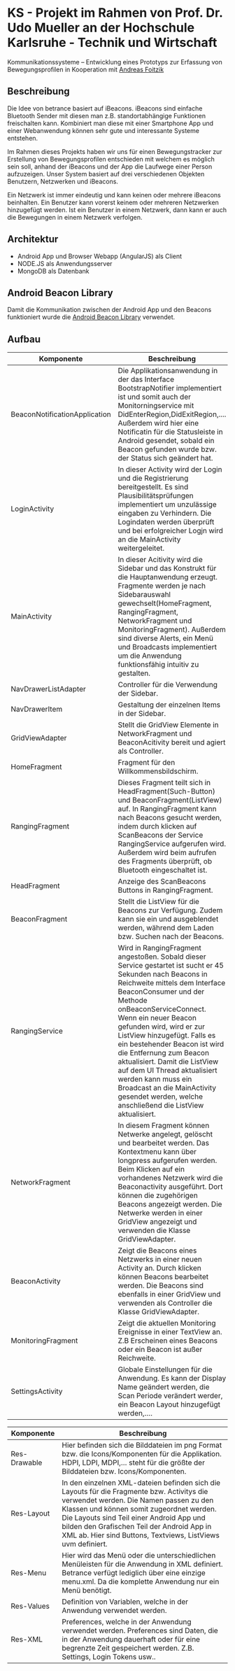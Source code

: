  # KS - Projekt im Rahmen von Prof. Dr. Udo Mueller an der Hochschule Karlsruhe - Technik und Wirtschaft
 
Kommunikationssysteme – Entwicklung eines Prototyps zur Erfassung von Bewegungsprofilen in Kooperation mit [Andreas Foitzik](https://github.com/andreasfoitzik/KS)

## Beschreibung
Die Idee von betrance basiert auf iBeacons. iBeacons sind einfache Bluetooth Sender mit diesen man z.B. standortabhängige Funktionen freischalten kann. Kombiniert man diese mit einer Smartphone App und einer Webanwendung können sehr gute und interessante Systeme entstehen. 

Im Rahmen dieses Projekts haben wir uns für einen Bewegungstracker zur Erstellung von Bewegungsprofilen entschieden mit welchem es möglich sein soll, anhand der iBeacons und der App die Laufwege einer Person aufzuzeigen. Unser System basiert auf drei verschiedenen Objekten Benutzern, Netzwerken und iBeacons.

Ein Netzwerk ist immer eindeutig und kann keinen oder mehrere iBeacons beinhalten. Ein Benutzer kann vorerst keinem oder mehreren Netzwerken hinzugefügt werden. Ist ein Benutzer in einem Netzwerk, dann kann er auch die Bewegungen in einem Netzwerk verfolgen.  

## Architektur

* Android App und Browser Webapp (AngularJS) als Client
* NODE.JS als Anwendungsserver
* MongoDB als Datenbank

## Android Beacon Library

Damit die Kommunikation zwischen der Android App und den Beacons funktioniert wurde die [Android Beacon Library](https://altbeacon.github.io/android-beacon-library/index.html) verwendet.

## Aufbau


Komponente |      Beschreibung     
-------------- | ------------ 
BeaconNotificationApplication      |     Die Applikationsanwendung in der das Interface BootstrapNotifier implementiert ist und somit auch der Monitorningservice mit DidEnterRegion,DidExitRegion,.... Außerdem wird hier eine Notificatin für die Statusleiste in Android gesendet, sobald ein Beacon gefunden wurde bzw. der Status sich geändert hat.     
LoginActivity      |     In dieser Activity wird der Login und die Registrierung bereitgestellt. Es sind Plausibilitätsprüfungen implementiert um unzulässige eingaben zu Verhindern. Die Logindaten werden überprüft und bei erfolgreicher Logjn wird an die MainActivity weitergeleitet.
MainActivity      |     In dieser Acitivity wird die Sidebar und das Konstrukt für die Hauptanwendung erzeugt. Fragmente werden je nach Sidebarauswahl gewechselt(HomeFragment, RangingFragment, NetworkFragment und MonitoringFragment). Außerdem sind diverse Alerts, ein Menü und Broadcasts implementiert um die Anwendung funktionsfähig intuitiv zu gestalten.
NavDrawerListAdapter      |     Controller für die Verwendung der Sidebar.
NavDrawerItem      |     Gestaltung der einzelnen Items in der Sidebar. 
GridViewAdapter      |     Stellt die GridView Elemente in NetworkFragment und BeaconAcitivity bereit und agiert als Controller.  
HomeFragment      |     Fragment für den Willkommensbildschirm.
RangingFragment      |     Dieses Fragment teilt sich in HeadFragment(Such-Button) und BeaconFragment(ListView) auf. In RangingFragment kann nach Beacons gesucht werden, indem durch klicken auf ScanBeacons der Service RangingService aufgerufen wird. Außerdem wird beim aufrufen des Fragments überprüft, ob Bluetooth eingeschaltet ist. 
HeadFragment      |     Anzeige des ScanBeacons Buttons in RangingFragment.
BeaconFragment      |     Stellt die ListView für die Beacons zur Verfügung. Zudem kann sie ein und ausgeblendet werden, während dem Laden bzw. Suchen nach der Beacons.
RangingService      |     Wird in RangingFragment angestoßen. Sobald dieser Service gestartet ist sucht er 45 Sekunden nach Beacons in Reichweite mittels dem Interface BeaconConsumer und der Methode onBeaconServiceConnect. Wenn ein neuer Beacon gefunden wird, wird er zur ListView hinzugefügt. Falls es ein bestehender Beacon ist wird die Entfernung zum Beacon aktualisiert. Damit die ListView auf dem UI Thread aktualisiert werden kann muss ein Broadcast an die MainActivity gesendet werden, welche anschließend die ListView aktualisiert.
NetworkFragment      |     In diesem Fragment können Netwerke angelegt, gelöscht und bearbeitet werden. Das Kontextmenu kann über longpress aufgerufen werden. Beim Klicken auf ein vorhandenes Netzwerk wird die Beaconactivity ausgeführt. Dort können die zugehörigen Beacons angezeigt werden. Die Netwerke werden in einer GridView angezeigt und verwenden die Klasse GridViewAdapter. 
BeaconActivity      |     Zeigt die Beacons eines Netzwerks in einer neuen Activity an. Durch klicken können Beacons bearbeitet werden. Die Beacons sind ebenfalls in einer GridView und verwenden als Controller die Klasse GridViewAdapter.  
MonitoringFragment      |     Zeigt die aktuellen Monitoring Ereignisse in einer TextView an. Z.B Erscheinen eines Beacons oder ein Beacon ist außer Reichweite. 
SettingsActivity      |     Globale Einstellungen für die Anwendung. Es kann der Display Name geändert werden, die Scan Periode verändert werder, ein Beacon Layout hinzugefügt werden,….
   
 
Komponente |      Beschreibung     
-------------- | ------------ 
Res-Drawable |Hier befinden sich die Bilddateien im png Format bzw. die Icons/Komponenten für die Applikation. HDPI, LDPI, MDPI,… steht für die größte der Bilddateien bzw. Icons/Komponenten.
Res-Layout | In den einzelnen XML-dateien befinden sich die Layouts für die Fragmente bzw. Activitys die verwendet werden. Die Namen passen zu den Klassen und können somit zugeordnet werden. Die Layouts sind Teil einer Android App und bilden den Grafischen Teil der Android App in XML ab. Hier sind Buttons, Textviews, ListViews uvm definiert. 
Res-Menu | Hier wird das Menü oder die unterschiedlichen Menüleisten für die Anwendung in XML definiert. Betrance verfügt lediglich über eine einzige menu.xml. Da die komplette Anwendung nur ein Menü benötigt.
Res-Values | Definition von Variablen, welche in der Anwendung verwendet werden. 
Res-XML | Preferences, welche in der Anwendung verwendet werden. Preferences sind Daten, die in der Anwendung dauerhaft oder für eine begrenzte Zeit gespeichert werden. Z.B. Settings, Login Tokens usw..


